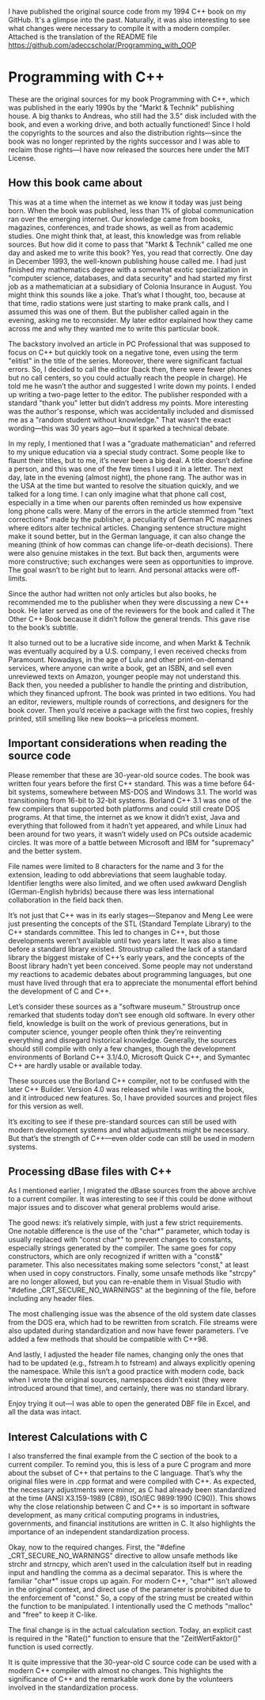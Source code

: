I have published the original source code from my 1994 C++ book on my GitHub. It's a glimpse into the past. Naturally, it was also interesting to see what changes were necessary to compile it with a modern compiler. Attached is the translation of the README file
https://github.com/adeccscholar/Programming_with_OOP

# Programming with C++
These are the original sources for my book Programming with C++, which was published in the early 1990s by the "Markt & Technik" publishing house. A big thanks to Andreas, who still had the 3.5" disk included with the book, and even a working drive, and both actually functioned! Since I hold the copyrights to the sources and also the distribution rights—since the book was no longer reprinted by the rights successor and I was able to reclaim those rights—I have now released the sources here under the MIT License.

## How this book came about

This was at a time when the internet as we know it today was just being born. When the book was published, less than 1% of global communication ran over the emerging internet. Our knowledge came from books, magazines, conferences, and trade shows, as well as from academic studies. One might think that, at least, this knowledge was from reliable sources. But how did it come to pass that "Markt & Technik" called me one day and asked me to write this book? Yes, you read that correctly. One day in December 1993, the well-known publishing house called me. I had just finished my mathematics degree with a somewhat exotic specialization in "computer science, databases, and data security" and had started my first job as a mathematician at a subsidiary of Colonia Insurance in August. You might think this sounds like a joke. That’s what I thought, too, because at that time, radio stations were just starting to make prank calls, and I assumed this was one of them. But the publisher called again in the evening, asking me to reconsider. My later editor explained how they came across me and why they wanted me to write this particular book.

The backstory involved an article in PC Professional that was supposed to focus on C++ but quickly took on a negative tone, even using the term "elitist" in the title of the series. Moreover, there were significant factual errors. So, I decided to call the editor (back then, there were fewer phones but no call centers, so you could actually reach the people in charge). He told me he wasn’t the author and suggested I write down my points. I ended up writing a two-page letter to the editor. The publisher responded with a standard "thank you" letter but didn’t address my points. More interesting was the author's response, which was accidentally included and dismissed me as a "random student without knowledge." That wasn’t the exact wording—this was 30 years ago—but it sparked a technical debate.

In my reply, I mentioned that I was a "graduate mathematician" and referred to my unique education via a special study contract. Some people like to flaunt their titles, but to me, it’s never been a big deal. A title doesn’t define a person, and this was one of the few times I used it in a letter. The next day, late in the evening (almost night), the phone rang. The author was in the USA at the time but wanted to resolve the situation quickly, and we talked for a long time. I can only imagine what that phone call cost, especially in a time when our parents often reminded us how expensive long phone calls were. Many of the errors in the article stemmed from "text corrections" made by the publisher, a peculiarity of German PC magazines where editors alter technical articles. Changing sentence structure might make it sound better, but in the German language, it can also change the meaning (think of how commas can change life-or-death decisions). There were also genuine mistakes in the text. But back then, arguments were more constructive; such exchanges were seen as opportunities to improve. The goal wasn’t to be right but to learn. And personal attacks were off-limits.

Since the author had written not only articles but also books, he recommended me to the publisher when they were discussing a new C++ book. He later served as one of the reviewers for the book and called it The Other C++ Book because it didn’t follow the general trends. This gave rise to the book’s subtitle.

It also turned out to be a lucrative side income, and when Markt & Technik was eventually acquired by a U.S. company, I even received checks from Paramount. Nowadays, in the age of Lulu and other print-on-demand services, where anyone can write a book, get an ISBN, and sell even unreviewed texts on Amazon, younger people may not understand this. Back then, you needed a publisher to handle the printing and distribution, which they financed upfront. The book was printed in two editions. You had an editor, reviewers, multiple rounds of corrections, and designers for the book cover. Then you’d receive a package with the first two copies, freshly printed, still smelling like new books—a priceless moment.

## Important considerations when reading the source code

Please remember that these are 30-year-old source codes. The book was written four years before the first C++ standard. This was a time before 64-bit systems, somewhere between MS-DOS and Windows 3.1. The world was transitioning from 16-bit to 32-bit systems. Borland C++ 3.1 was one of the few compilers that supported both platforms and could still create DOS programs. At that time, the internet as we know it didn’t exist, Java and everything that followed from it hadn’t yet appeared, and while Linux had been around for two years, it wasn’t widely used on PCs outside academic circles. It was more of a battle between Microsoft and IBM for "supremacy" and the better system.

File names were limited to 8 characters for the name and 3 for the extension, leading to odd abbreviations that seem laughable today. Identifier lengths were also limited, and we often used awkward Denglish (German-English hybrids) because there was less international collaboration in the field back then.

It’s not just that C++ was in its early stages—Stepanov and Meng Lee were just presenting the concepts of the STL (Standard Template Library) to the C++ standards committee. This led to changes in C++, but those developments weren’t available until two years later. It was also a time before a standard library existed. Stroustrup called the lack of a standard library the biggest mistake of C++’s early years, and the concepts of the Boost library hadn’t yet been conceived. Some people may not understand my reactions to academic debates about programming languages, but one must have lived through that era to appreciate the monumental effort behind the development of C and C++.

Let’s consider these sources as a "software museum." Stroustrup once remarked that students today don’t see enough old software. In every other field, knowledge is built on the work of previous generations, but in computer science, younger people often think they’re reinventing everything and disregard historical knowledge. Generally, the sources should still compile with only a few changes, though the development environments of Borland C++ 3.1/4.0, Microsoft Quick C++, and Symantec C++ are hardly usable or available today.

These sources use the Borland C++ compiler, not to be confused with the later C++ Builder. Version 4.0 was released while I was writing the book, and it introduced new features. So, I have provided sources and project files for this version as well.

It’s exciting to see if these pre-standard sources can still be used with modern development systems and what adjustments might be necessary. But that’s the strength of C++—even older code can still be used in modern systems.

## Processing dBase files with C++

As I mentioned earlier, I migrated the dBase sources from the above archive to a current compiler. It was interesting to see if this could be done without major issues and to discover what general problems would arise.

The good news: it’s relatively simple, with just a few strict requirements. One notable difference is the use of the "char*" parameter, which today is usually replaced with "const char*" to prevent changes to constants, especially strings generated by the compiler. The same goes for copy constructors, which are only recognized if written with a "const&" parameter. This also necessitates making some selectors "const," at least when used in copy constructors. Finally, some unsafe methods like "strcpy" are no longer allowed, but you can re-enable them in Visual Studio with "#define _CRT_SECURE_NO_WARNINGS" at the beginning of the file, before including any header files.

The most challenging issue was the absence of the old system date classes from the DOS era, which had to be rewritten from scratch. File streams were also updated during standardization and now have fewer parameters. I’ve added a few methods that should be compatible with C++98.

And lastly, I adjusted the header file names, changing only the ones that had to be updated (e.g., fstream.h to fstream) and always explicitly opening the namespace. While this isn’t a good practice with modern code, back when I wrote the original sources, namespaces didn’t exist (they were introduced around that time), and certainly, there was no standard library.

Enjoy trying it out—I was able to open the generated DBF file in Excel, and all the data was intact.

## Interest Calculations with C

I also transferred the final example from the C section of the book to a current compiler. To remind you, this is less of a pure C program and more about the subset of C++ that pertains to the C language. That’s why the original files were in .cpp format and were compiled with C++. As expected, the necessary adjustments were minor, as C had already been standardized at the time (ANSI X3.159-1989 (C89), ISO/IEC 9899:1990 (C90)). This shows why the close relationship between C and C++ is so important in software development, as many critical computing programs in industries, governments, and financial institutions are written in C. It also highlights the importance of an independent standardization process.

Okay, now to the required changes. First, the "#define _CRT_SECURE_NO_WARNINGS" directive to allow unsafe methods like strchr and strncpy, which aren’t used in the calculation itself but in reading input and handling the comma as a decimal separator. This is where the familiar "char*" issue crops up again. For modern C++, "char*" isn’t allowed in the original context, and direct use of the parameter is prohibited due to the enforcement of "const." So, a copy of the string must be created within the function to be manipulated. I intentionally used the C methods "malloc" and "free" to keep it C-like.

The final change is in the actual calculation section. Today, an explicit cast is required in the "Rate()" function to ensure that the "ZeitWertFaktor()" function is used correctly.

It is quite impressive that the 30-year-old C source code can be used with a modern C++ compiler with almost no changes. This highlights the significance of C++ and the remarkable work done by the volunteers involved in the standardization process.

